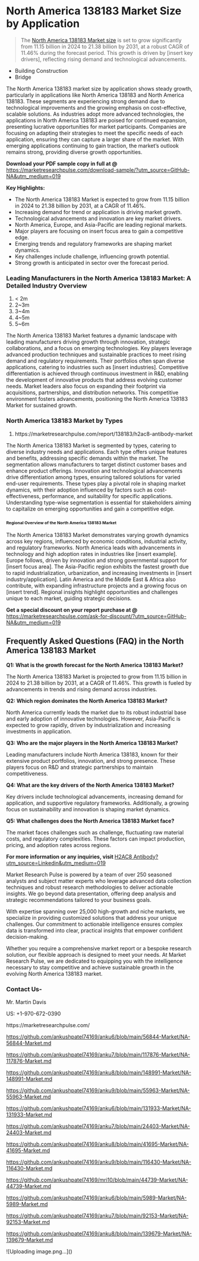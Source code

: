 <h1>North America 138183 Market&nbsp;Size by Application</h1><blockquote><p>The <a href="https://marketresearchpulse.com/download-sample/?utm_source=GitHub-NA&amp;utm_medium=019">North America 138183 Market size</a> is set to grow significantly from 11.15 billion in 2024 to 21.38 billion by 2031, at a robust CAGR of 11.46% during the forecast period. This growth is driven by [insert key drivers], reflecting rising demand and technological advancements.</p></blockquote><ul><li>Building Construction <li> Bridge</li></ul><p>The North America 138183 market size by application shows steady growth, particularly in applications like North America 138183 and North America 138183. These segments are experiencing strong demand due to technological improvements and the growing emphasis on cost-effective, scalable solutions. As industries adopt more advanced technologies, the applications in North America 138183 are poised for continued expansion, presenting lucrative opportunities for market participants. Companies are focusing on adapting their strategies to meet the specific needs of each application, ensuring they can capture a larger share of the market. With emerging applications continuing to gain traction, the market’s outlook remains strong, providing diverse growth opportunities.</p><p><strong>Download your PDF sample copy in full at @ </strong><a href="https://marketresearchpulse.com/download-sample/?utm_source=GitHub-NA&amp;utm_medium=019">https://marketresearchpulse.com/download-sample/?utm_source=GitHub-NA&amp;utm_medium=019</a></p><p><strong>Key Highlights: </strong></p><ul><li>The North America 138183 Market is expected to grow from 11.15 billion in 2024 to 21.38 billion by 2031, at a CAGR of 11.46%.</li><li>Increasing demand for trend or application is driving market growth.</li><li>Technological advancements and innovation are key market drivers.</li><li>North America, Europe, and Asia-Pacific are leading regional markets.</li><li>Major players are focusing on insert focus area to gain a competitive edge.</li><li>Emerging trends and regulatory frameworks are shaping market dynamics.</li><li>Key challenges include challenge, influencing growth potential.</li><li>Strong growth is anticipated in sector over the forecast period.</li></ul><h3>Leading Manufacturers in the North America 138183 Market: A Detailed Industry Overview</h3><ol><li>< 2m <li> 2~3m <li> 3~4m <li> 4~5m <li> 5~6m</li></ol><div class="flex max-w-full flex-col flex-grow"><div class="min-h-8 text-message flex w-full flex-col items-end gap-2 whitespace-normal break-words [.text-message+&amp;]:mt-5" dir="auto" data-message-author-role="assistant" data-message-id="fd8432e4-4910-450d-b182-61b7bfb0a01f" data-message-model-slug="gpt-4o"><div class="flex w-full flex-col gap-1 empty:hidden first:pt-[3px]"><div class="markdown prose w-full break-words dark:prose-invert light"><p>The North America 138183 Market features a dynamic landscape with leading manufacturers driving growth through innovation, strategic collaborations, and a focus on emerging technologies. Key players leverage advanced production techniques and sustainable practices to meet rising demand and regulatory requirements. Their portfolios often span diverse applications, catering to industries such as [insert industries]. Competitive differentiation is achieved through continuous investment in R&amp;D, enabling the development of innovative products that address evolving customer needs. Market leaders also focus on expanding their footprint via acquisitions, partnerships, and distribution networks. This competitive environment fosters advancements, positioning the North America 138183 Market for sustained growth.</p></div></div></div></div><h3>North America 138183 Market by Types</h3><ol><li>https://marketresearchpulse.com/report/138183/h2ac8-antibody-market</li></ol><div class="flex max-w-full flex-col flex-grow"><div class="min-h-8 text-message flex w-full flex-col items-end gap-2 whitespace-normal break-words [.text-message+&amp;]:mt-5" dir="auto" data-message-author-role="assistant" data-message-id="084470be-0bb7-4664-bddf-5156b4f41249" data-message-model-slug="gpt-4o-mini"><div class="flex w-full flex-col gap-1 empty:hidden first:pt-[3px]"><div class="markdown prose w-full break-words dark:prose-invert light"><p>The North America 138183 Market is segmented by types, catering to diverse industry needs and applications. Each type offers unique features and benefits, addressing specific demands within the market. The segmentation allows manufacturers to target distinct customer bases and enhance product offerings. Innovation and technological advancements drive differentiation among types, ensuring tailored solutions for varied end-user requirements. These types play a pivotal role in shaping market dynamics, with their adoption influenced by factors such as cost-effectiveness, performance, and suitability for specific applications. Understanding type-wise segmentation is essential for stakeholders aiming to capitalize on emerging opportunities and gain a competitive edge.</p></div></div></div></div><h3><span style="font-size: 11px;">Regional Overview of the North America 138183 Market</span></h3><div class="flex max-w-full flex-col flex-grow"><div class="min-h-8 text-message flex w-full flex-col items-end gap-2 whitespace-normal break-words [.text-message+&amp;]:mt-5" dir="auto" data-message-author-role="assistant" data-message-id="e9038762-ce64-4e30-91c9-9bd413514231" data-message-model-slug="gpt-4o-mini"><div class="flex w-full flex-col gap-1 empty:hidden first:pt-[3px]"><div class="markdown prose w-full break-words dark:prose-invert light"><p>The North America 138183 Market demonstrates varying growth dynamics across key regions, influenced by economic conditions, industrial activity, and regulatory frameworks. North America leads with advancements in technology and high adoption rates in industries like [insert example]. Europe follows, driven by innovation and strong governmental support for [insert focus area]. The Asia-Pacific region exhibits the fastest growth due to rapid industrialization, urbanization, and increasing investments in [insert industry/application]. Latin America and the Middle East &amp; Africa also contribute, with expanding infrastructure projects and a growing focus on [insert trend]. Regional insights highlight opportunities and challenges unique to each market, guiding strategic decisions.</p></div></div></div></div><p><strong>Get a special discount on your report purchase at @ </strong><a href="https://marketresearchpulse.com/ask-for-discount/?utm_source=GitHub-NA&amp;utm_medium=019">https://marketresearchpulse.com/ask-for-discount/?utm_source=GitHub-NA&amp;utm_medium=019</a></p><h2>Frequently Asked Questions (FAQ) in the North America 138183 Market</h2><p><strong>Q1: What is the growth forecast for the North America 138183 Market?</strong></p><p>The North America 138183 Market is projected to grow from 11.15 billion in 2024 to 21.38 billion by 2031, at a CAGR of 11.46%. This growth is fueled by advancements in trends and rising demand across industries.</p><p><strong>Q2: Which region dominates the North America 138183 Market?</strong></p><p>North America currently leads the market due to its robust industrial base and early adoption of innovative technologies. However, Asia-Pacific is expected to grow rapidly, driven by industrialization and increasing investments in application.</p><p><strong>Q3: Who are the major players in the North America 138183 Market?</strong></p><p>Leading manufacturers include North America 138183, known for their extensive product portfolios, innovation, and strong presence. These players focus on R&amp;D and strategic partnerships to maintain competitiveness.</p><p><strong>Q4: What are the key drivers of the North America 138183 Market?</strong></p><p>Key drivers include technological advancements, increasing demand for application, and supportive regulatory frameworks. Additionally, a growing focus on sustainability and innovation is shaping market dynamics.</p><p><strong>Q5: What challenges does the North America 138183 Market face?</strong></p><p>The market faces challenges such as challenge, fluctuating raw material costs, and regulatory complexities. These factors can impact production, pricing, and adoption rates across regions.</p><p><strong>For more information or any inquiries, visit&nbsp;</strong><a href="H2AC8 Antibody?utm_source=Linkedin&utm_medium=019">H2AC8 Antibody?utm_source=Linkedin&utm_medium=019</a></p><p>Market Research Pulse is powered by a team of over 250 seasoned analysts and subject matter experts who leverage advanced data collection techniques and robust research methodologies to deliver actionable insights. We go beyond data presentation, offering deep analysis and strategic recommendations tailored to your business goals.</p><p>With expertise spanning over 25,000 high-growth and niche markets, we specialize in providing customized solutions that address your unique challenges. Our commitment to actionable intelligence ensures complex data is transformed into clear, practical insights that empower confident decision-making.</p><p>Whether you require a comprehensive market report or a bespoke research solution, our flexible approach is designed to meet your needs. At Market Research Pulse, we are dedicated to equipping you with the intelligence necessary to stay competitive and achieve sustainable growth in the evolving North America 138183 market.</p><h3><strong>Contact Us-</strong></h3><p>Mr. Martin Davis</p><p>US: +1-970-672-0390</p><p>https://marketresearchpulse.com/</p><p><a href="https://github.com/ankushpatel74169/anku6/blob/main/56844-Market/NA-56844-Market.md">https://github.com/ankushpatel74169/anku6/blob/main/56844-Market/NA-56844-Market.md</a></p><p><a href="https://github.com/ankushpatel74169/anku7/blob/main/117876-Market/NA-117876-Market.md">https://github.com/ankushpatel74169/anku7/blob/main/117876-Market/NA-117876-Market.md</a></p><p><a href="https://github.com/ankushpatel74169/anku8/blob/main/148991-Market/NA-148991-Market.md">https://github.com/ankushpatel74169/anku8/blob/main/148991-Market/NA-148991-Market.md</a></p><p><a href="https://github.com/ankushpatel74169/anku9/blob/main/55963-Market/NA-55963-Market.md">https://github.com/ankushpatel74169/anku9/blob/main/55963-Market/NA-55963-Market.md</a></p><p><a href="https://github.com/ankushpatel74169/anku6/blob/main/131933-Market/NA-131933-Market.md">https://github.com/ankushpatel74169/anku6/blob/main/131933-Market/NA-131933-Market.md</a></p><p><a href="https://github.com/ankushpatel74169/anku7/blob/main/24403-Market/NA-24403-Market.md">https://github.com/ankushpatel74169/anku7/blob/main/24403-Market/NA-24403-Market.md</a></p><p><a href="https://github.com/ankushpatel74169/anku8/blob/main/41695-Market/NA-41695-Market.md">https://github.com/ankushpatel74169/anku8/blob/main/41695-Market/NA-41695-Market.md</a></p><p><a href="https://github.com/ankushpatel74169/anku9/blob/main/116430-Market/NA-116430-Market.md">https://github.com/ankushpatel74169/anku9/blob/main/116430-Market/NA-116430-Market.md</a></p><p><a href="https://github.com/ankushpatel74169/mri10/blob/main/44739-Market/NA-44739-Market.md">https://github.com/ankushpatel74169/mri10/blob/main/44739-Market/NA-44739-Market.md</a></p><p><a href="https://github.com/ankushpatel74169/anku6/blob/main/5989-Market/NA-5989-Market.md">https://github.com/ankushpatel74169/anku6/blob/main/5989-Market/NA-5989-Market.md</a></p><p><a href="https://github.com/ankushpatel74169/anku7/blob/main/92153-Market/NA-92153-Market.md">https://github.com/ankushpatel74169/anku7/blob/main/92153-Market/NA-92153-Market.md</a></p><p><a href="https://github.com/ankushpatel74169/anku8/blob/main/139679-Market/NA-139679-Market.md">https://github.com/ankushpatel74169/anku8/blob/main/139679-Market/NA-139679-Market.md</a></p>
![Uploading image.png…]()
